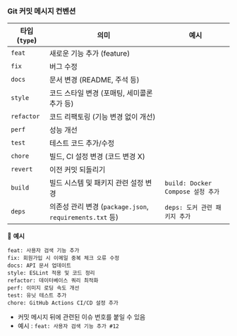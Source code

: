 ### Git 커밋 메시지 컨벤션
| 타입 (`type`) | 의미                                               | 예시                            |
| ----------- | ------------------------------------------------ | ----------------------------- |
| `feat`      | 새로운 기능 추가 (feature)                              |                               |
| `fix`       | 버그 수정                                            |                               |
| `docs`      | 문서 변경 (README, 주석 등)                             |                               |
| `style`     | 코드 스타일 변경 (포매팅, 세미콜론 추가 등)                       |                               |
| `refactor`  | 코드 리팩토링 (기능 변경 없이 개선)                            |                               |
| `perf`      | 성능 개선                                            |                               |
| `test`      | 테스트 코드 추가/수정                                     |                               |
| `chore`     | 빌드, CI 설정 변경 (코드 변경 X)                           |                               |
| `revert`    | 이전 커밋 되돌리기                                       |                               |
| `build`     | 빌드 시스템 및 패키지 관련 설정 변경                            | `build: Docker Compose 설정 추가` |
| `deps`      | 의존성 관리 변경 (`package.json`, `requirements.txt` 등) | `deps: 도커 관련 패키지 추가`          |

📌 **예시**

```plaintext
feat: 사용자 검색 기능 추가
fix: 회원가입 시 이메일 중복 체크 오류 수정
docs: API 문서 업데이트
style: ESLint 적용 및 코드 정리
refactor: 데이터베이스 쿼리 최적화
perf: 이미지 로딩 속도 개선
test: 유닛 테스트 추가
chore: GitHub Actions CI/CD 설정 추가
```

- 커밋 메시지 뒤에 관련된 이슈 번호를 붙일 수 있음
- 예시 : ```feat: 사용자 검색 기능 추가 #12```